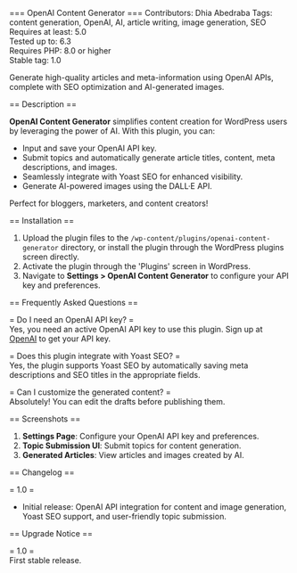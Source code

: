 === OpenAI Content Generator ===
Contributors: Dhia Abedraba
Tags: content generation, OpenAI, AI, article writing, image generation, SEO  
Requires at least: 5.0  
Tested up to: 6.3  
Requires PHP: 8.0 or higher  
Stable tag: 1.0  


Generate high-quality articles and meta-information using OpenAI APIs, complete with SEO optimization and AI-generated images.

== Description ==

**OpenAI Content Generator** simplifies content creation for WordPress users by leveraging the power of AI. With this plugin, you can:  
- Input and save your OpenAI API key.
- Submit topics and automatically generate article titles, content, meta descriptions, and images.
- Seamlessly integrate with Yoast SEO for enhanced visibility.
- Generate AI-powered images using the DALL·E API.

Perfect for bloggers, marketers, and content creators!

== Installation ==

1. Upload the plugin files to the `/wp-content/plugins/openai-content-generator` directory, or install the plugin through the WordPress plugins screen directly.  
2. Activate the plugin through the 'Plugins' screen in WordPress.  
3. Navigate to **Settings > OpenAI Content Generator** to configure your API key and preferences.  

== Frequently Asked Questions ==

= Do I need an OpenAI API key? =  
Yes, you need an active OpenAI API key to use this plugin. Sign up at [OpenAI](https://openai.com/) to get your API key.

= Does this plugin integrate with Yoast SEO? =  
Yes, the plugin supports Yoast SEO by automatically saving meta descriptions and SEO titles in the appropriate fields.

= Can I customize the generated content? =  
Absolutely! You can edit the drafts before publishing them.

== Screenshots ==

1. **Settings Page**: Configure your OpenAI API key and preferences.  
2. **Topic Submission UI**: Submit topics for content generation.  
3. **Generated Articles**: View articles and images created by AI.  

== Changelog ==

= 1.0 =  
* Initial release: OpenAI API integration for content and image generation, Yoast SEO support, and user-friendly topic submission.

== Upgrade Notice ==

= 1.0 =  
First stable release.
